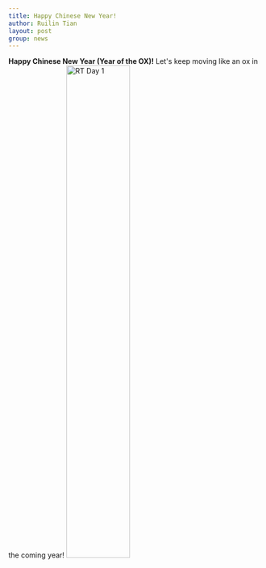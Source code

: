 ```yaml
---
title: Happy Chinese New Year!
author: Ruilin Tian
layout: post
group: news
---
```


 **Happy Chinese New Year (Year of the OX)!**
 Let's keep moving like an ox in the coming year!
 <img src="/static/img/news/chinese-new-year-2021.jpeg" width="50%" alt="RT Day 1" class="img-fluid">
